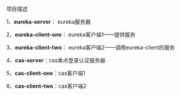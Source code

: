 项目描述

1、**eureka-server**： eureka服务器

2、**eureka-client-one**： eureka客户端1——提供服务

3、**eureka-client-two**： eureka客户端2——调用eureka-client的服务

4、**cas-server**：cas单点登录认证服务器

5、**cas-client-one**：cas客户端1

6、**cas-client-two**：cas客户端2